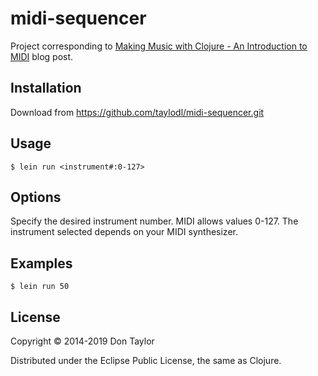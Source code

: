 # midi-sequencer

Project corresponding to [Making Music with Clojure - An Introduction to MIDI](https://taylodl.wordpress.com/2014/01/21/making-music-with-clojure-an-introduction-to-midi/) blog post.

## Installation

Download from <https://github.com/taylodl/midi-sequencer.git>

## Usage

    $ lein run <instrument#:0-127>

## Options

Specify the desired instrument number. MIDI allows values 0-127. The instrument selected depends on your MIDI synthesizer. 

## Examples

    $ lein run 50

## License

Copyright © 2014-2019 Don Taylor

Distributed under the Eclipse Public License, the same as Clojure.
